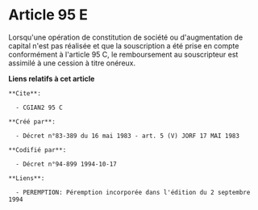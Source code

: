 # Article 95 E

Lorsqu'une opération de constitution de société ou d'augmentation de capital n'est pas réalisée et que la souscription a été
prise en compte conformément à l'article 95 C, le remboursement au souscripteur est assimilé à une cession à titre onéreux.

**Liens relatifs à cet article**

	**Cite**:

	  - CGIAN2 95 C

	**Créé par**:

	  - Décret n°83-389 du 16 mai 1983 - art. 5 (V) JORF 17 MAI 1983

	**Codifié par**:

	  - Décret n°94-899 1994-10-17

	**Liens**:

	  - PEREMPTION: Péremption incorporée dans l'édition du 2 septembre 1994
